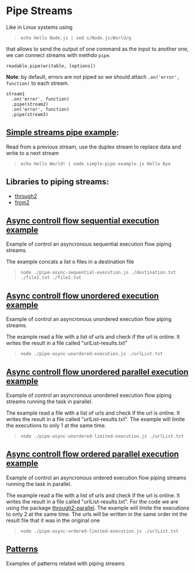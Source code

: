 # Pipe Streams
Like in Linux systems using

> `echo Hello Node.js | sed s/Node.js/World/g`

that allows to send the output of one command as the input to another one, we can connect streams with methdo `pipe`.

`readable.pipe(writable, [options])`

**Note**: by default, errors are not piped so we should attach `.on('error', function)` to each stream.
```
stream1
  .on('error', function)
  .pipe(stream2)
  .on('error', function)
  .pipe(stream3)
```

## [Simple streams pipe example](./simple-pipe-example.js):
  Read from a previous stream, use the duplex stream to replace data and write to a next stream
>`echo Hello World! | node simple-pipe-example.js Hello Bye`


## Libraries to piping streams:
* [through2](https://npmjs.org/package/through2)
* [from2](https://npmjs.org/package/from2)


## [Async controll flow sequential execution example](./pipe-async-sequential-execution.js)
  Example of control an asyncronous sequential execution flow piping streams.

  The example concats a list o files in a destination file
>`node ./pipe-async-sequential-execution.js ./destination.txt ./file1.txt ./file2.txt`


## [Async controll flow unordered execution example](./pipe-async-unordered-execution.js)
  Example of control an asyncronous unordered execution flow piping streams.

  The example read a file with a list of urls and check if the url is online. It writes the result in a file called "urlList-results.txt"
>`node ./pipe-async-unordered-execution.js ./urlList.txt`

## [Async controll flow unordered parallel execution example](./pipe-async-unordered-limited-execution.js)
  Example of control an asyncronous unordered execution flow piping streams running the task in parallel.

  The example read a file with a list of urls and check if the url is online. It writes the result in a file called "urlList-results.txt".
  The example will limite the executions to only 1 at the same time.
>`node ./pipe-async-unordered-limited-execution.js ./urlList.txt`

## [Async controll flow ordered parallel execution example](./pipe-async-ordered-limited-execution.js)
  Example of control an asyncronous ordered execution flow piping streams running the task in parallel.

  The example read a file with a list of urls and check if the url is online. It writes the result in a file called "urlList-results.txt".
  For the code we are using the package [through2-parallel](https://npmjs.org/package/through2-parallel).
  The example will limite the executions to only 2 at the same time.
  The urls will be written in the same order int the result file that it was in the original one
>`node ./pipe-async-ordered-limited-execution.js ./urlList.txt`


## [Patterns](./patterns/README.MD)
Examples of patterns related with piping streams
